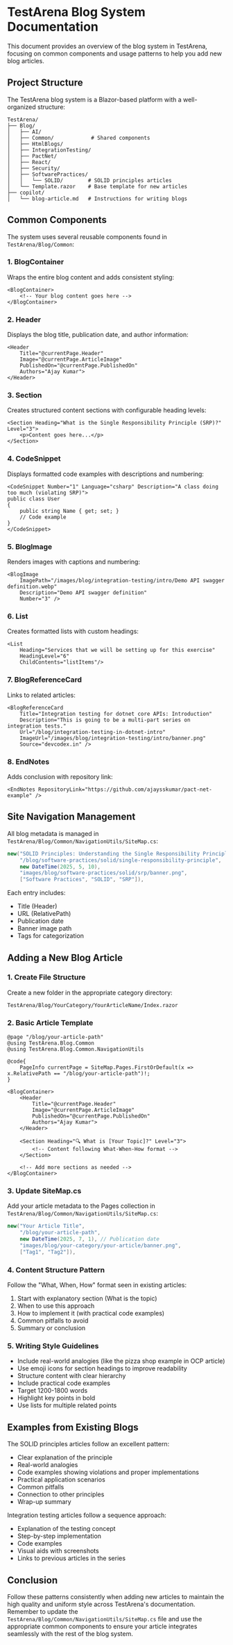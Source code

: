 # TestArena Blog System Documentation

This document provides an overview of the blog system in TestArena, focusing on common components and usage patterns to help you add new blog articles.

## Project Structure

The TestArena blog system is a Blazor-based platform with a well-organized structure:

```
TestArena/
├── Blog/
│   ├── AI/
│   ├── Common/            # Shared components
│   ├── HtmlBlogs/
│   ├── IntegrationTesting/
│   ├── PactNet/
│   ├── React/
│   ├── Security/
│   ├── SoftwarePractices/
│   │   └── SOLID/        # SOLID principles articles
│   └── Template.razor    # Base template for new articles
├── copilot/
│   └── blog-article.md   # Instructions for writing blogs
```

## Common Components

The system uses several reusable components found in `TestArena/Blog/Common`:

### 1. BlogContainer

Wraps the entire blog content and adds consistent styling:

```cshtml
<BlogContainer>
    <!-- Your blog content goes here -->
</BlogContainer>
```

### 2. Header

Displays the blog title, publication date, and author information:

```cshtml
<Header 
    Title="@currentPage.Header"
    Image="@currentPage.ArticleImage" 
    PublishedOn="@currentPage.PublishedOn" 
    Authors="Ajay Kumar">
</Header>
```

### 3. Section

Creates structured content sections with configurable heading levels:

```cshtml
<Section Heading="What is the Single Responsibility Principle (SRP)?" Level="3">
    <p>Content goes here...</p>
</Section>
```

### 4. CodeSnippet

Displays formatted code examples with descriptions and numbering:

```cshtml
<CodeSnippet Number="1" Language="csharp" Description="A class doing too much (violating SRP)">
public class User
{
    public string Name { get; set; }
    // Code example
}
</CodeSnippet>
```

### 5. BlogImage

Renders images with captions and numbering:

```cshtml
<BlogImage 
    ImagePath="/images/blog/integration-testing/intro/Demo API swagger definition.webp" 
    Description="Demo API swagger definition" 
    Number="3" />
```

### 6. List

Creates formatted lists with custom headings:

```cshtml
<List 
    Heading="Services that we will be setting up for this exercise" 
    HeadingLevel="6" 
    ChildContents="listItems"/>
```

### 7. BlogReferenceCard

Links to related articles:

```cshtml
<BlogReferenceCard 
    Title="Integration testing for dotnet core APIs: Introduction"
    Description="This is going to be a multi-part series on integration tests."
    Url="/blog/integration-testing-in-dotnet-intro" 
    ImageUrl="/images/blog/integration-testing/intro/banner.png"
    Source="devcodex.in" />
```

### 8. EndNotes

Adds conclusion with repository link:

```cshtml
<EndNotes RepositoryLink="https://github.com/ajaysskumar/pact-net-example" />
```

## Site Navigation Management

All blog metadata is managed in `TestArena/Blog/Common/NavigationUtils/SiteMap.cs`:

```csharp
new("SOLID Principles: Understanding the Single Responsibility Principle",
    "/blog/software-practices/solid/single-responsibility-principle",
    new DateTime(2025, 5, 10),
    "images/blog/software-practices/solid/srp/banner.png",
    ["Software Practices", "SOLID", "SRP"]),
```

Each entry includes:
- Title (Header)
- URL (RelativePath)
- Publication date
- Banner image path
- Tags for categorization

## Adding a New Blog Article

### 1. Create File Structure

Create a new folder in the appropriate category directory:
```
TestArena/Blog/YourCategory/YourArticleName/Index.razor
```

### 2. Basic Article Template

```cshtml
@page "/blog/your-article-path"
@using TestArena.Blog.Common
@using TestArena.Blog.Common.NavigationUtils

@code{
    PageInfo currentPage = SiteMap.Pages.FirstOrDefault(x => x.RelativePath == "/blog/your-article-path")!;
}

<BlogContainer>
    <Header 
        Title="@currentPage.Header"
        Image="@currentPage.ArticleImage" 
        PublishedOn="@currentPage.PublishedOn" 
        Authors="Ajay Kumar">
    </Header>

    <Section Heading="🔍 What is [Your Topic]?" Level="3">
        <!-- Content following What-When-How format -->
    </Section>

    <!-- Add more sections as needed -->
</BlogContainer>
```

### 3. Update SiteMap.cs

Add your article metadata to the Pages collection in `TestArena/Blog/Common/NavigationUtils/SiteMap.cs`:

```csharp
new("Your Article Title",
    "/blog/your-article-path",
    new DateTime(2025, 7, 1), // Publication date
    "images/blog/your-category/your-article/banner.png",
    ["Tag1", "Tag2"]),
```

### 4. Content Structure Pattern

Follow the "What, When, How" format seen in existing articles:
1. Start with explanatory section (What is the topic)
2. When to use this approach
3. How to implement it (with practical code examples)
4. Common pitfalls to avoid
5. Summary or conclusion

### 5. Writing Style Guidelines

- Include real-world analogies (like the pizza shop example in OCP article)
- Use emoji icons for section headings to improve readability
- Structure content with clear hierarchy
- Include practical code examples
- Target 1200-1800 words
- Highlight key points in bold
- Use lists for multiple related points

## Examples from Existing Blogs

The SOLID principles articles follow an excellent pattern:
- Clear explanation of the principle
- Real-world analogies
- Code examples showing violations and proper implementations
- Practical application scenarios
- Common pitfalls
- Connection to other principles
- Wrap-up summary

Integration testing articles follow a sequence approach:
- Explanation of the testing concept
- Step-by-step implementation
- Code examples
- Visual aids with screenshots
- Links to previous articles in the series

## Conclusion

Follow these patterns consistently when adding new articles to maintain the high quality and uniform style across TestArena's documentation. Remember to update the `TestArena/Blog/Common/NavigationUtils/SiteMap.cs` file and use the appropriate common components to ensure your article integrates seamlessly with the rest of the blog system.

